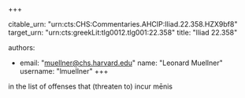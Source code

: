 +++


citable_urn: "urn:cts:CHS:Commentaries.AHCIP:Iliad.22.358.HZX9bf8"
target_urn: "urn:cts:greekLit:tlg0012.tlg001:22.358"
title: "Iliad 22.358"

authors:
- email: "muellner@chs.harvard.edu"
  name: "Leonard Muellner"
  username: "lmuellner"
+++

<p>in the list of offenses that (threaten to) incur mēnis</p>